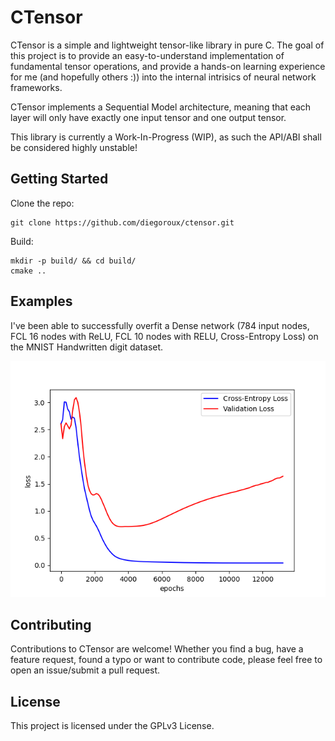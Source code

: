 # CTensor

CTensor is a simple and lightweight tensor-like library in pure C. The goal of this project is to provide an easy-to-understand implementation of fundamental tensor operations, and provide a hands-on learning experience for me (and hopefully others :)) into the internal intrisics of neural network frameworks.

CTensor implements a Sequential Model architecture, meaning that each layer will only have exactly one input tensor and one output tensor.

This library is currently a Work-In-Progress (WIP), as such the API/ABI shall be considered highly unstable!

## Getting Started
Clone the repo:
```
git clone https://github.com/diegoroux/ctensor.git
```
Build:
```
mkdir -p build/ && cd build/
cmake ..
```

## Examples
I've been able to successfully overfit a Dense network (784 input nodes, FCL 16 nodes with ReLU, FCL 10 nodes with RELU, Cross-Entropy Loss) on the MNIST Handwritten digit dataset.

![Loss Figure](images/Figure1.png)

## Contributing
Contributions to CTensor are welcome! Whether you find a bug, have a feature request, found a typo or want to contribute code, please feel free to open an issue/submit a pull request.

## License
This project is licensed under the GPLv3 License.
